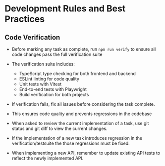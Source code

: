 # Development Rules and Best Practices

## Code Verification
- Before marking any task as complete, run `npm run verify` to ensure all code changes pass the full verification suite
- The verification suite includes:
  - TypeScript type checking for both frontend and backend
  - ESLint linting for code quality
  - Unit tests with Vitest
  - End-to-end tests with Playwright
  - Build verification for both projects
- If verification fails, fix all issues before considering the task complete.
- This ensures code quality and prevents regressions in the codebase

- When asked to review the current implementation of a task, use git status and git diff to view the current changes.

- If the implementation of a new task introduces regression in the verification/testsuite the those regressions must be fixed. 
- When implementing a new API, remember to update existing API tests to reflect the newly implemented API.